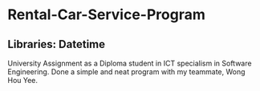 # Rental-Car-Service-Program
## Libraries: Datetime
University Assignment as a Diploma student in ICT specialism in Software Engineering. Done a simple and neat program with my teammate, Wong Hou Yee.
